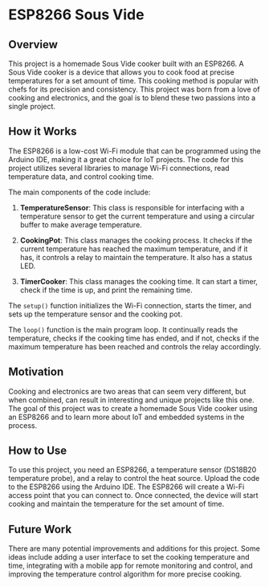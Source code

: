 # ESP8266 Sous Vide

## Overview
This project is a homemade Sous Vide cooker built with an ESP8266. A Sous Vide cooker is a device that allows you to cook food at precise temperatures for a set amount of time. This cooking method is popular with chefs for its precision and consistency. This project was born from a love of cooking and electronics, and the goal is to blend these two passions into a single project.

## How it Works
The ESP8266 is a low-cost Wi-Fi module that can be programmed using the Arduino IDE, making it a great choice for IoT projects. The code for this project utilizes several libraries to manage Wi-Fi connections, read temperature data, and control cooking time.

The main components of the code include:

1. **TemperatureSensor**: This class is responsible for interfacing with a temperature sensor to get the current temperature and using a circular buffer to make average temperature.

2. **CookingPot**: This class manages the cooking process. It checks if the current temperature has reached the maximum temperature, and if it has, it controls a relay to maintain the temperature. It also has a status LED.

3. **TimerCooker**: This class manages the cooking time. It can start a timer, check if the time is up, and print the remaining time.

The `setup()` function initializes the Wi-Fi connection, starts the timer, and sets up the temperature sensor and the cooking pot.

The `loop()` function is the main program loop. It continually reads the temperature, checks if the cooking time has ended, and if not, checks if the maximum temperature has been reached and controls the relay accordingly.

## Motivation
Cooking and electronics are two areas that can seem very different, but when combined, can result in interesting and unique projects like this one. The goal of this project was to create a homemade Sous Vide cooker using an ESP8266 and to learn more about IoT and embedded systems in the process.

## How to Use
To use this project, you need an ESP8266, a temperature sensor (DS18B20 temperature probe), and a relay to control the heat source. Upload the code to the ESP8266 using the Arduino IDE. The ESP8266 will create a Wi-Fi access point that you can connect to. Once connected, the device will start cooking and maintain the temperature for the set amount of time.

## Future Work
There are many potential improvements and additions for this project. Some ideas include adding a user interface to set the cooking temperature and time, integrating with a mobile app for remote monitoring and control, and improving the temperature control algorithm for more precise cooking.

